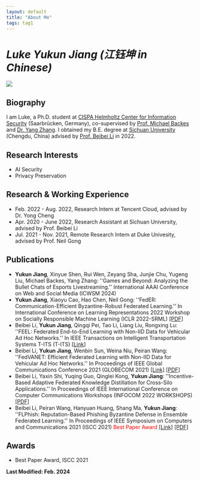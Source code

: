 ```yaml
---
layout: default
title: "About Me"
tags: tag1 
---
```



# *Luke Yukun Jiang (江钰坤 in Chinese)*

<!-- ![](https://s3.bmp.ovh/imgs/2022/03/5a99ff101bb299f1.jpeg) -->
<!-- ![](http://ashbringer0926.github.io/me/Yukun_2022.jpeg) -->
![](http://ashbringer0926.github.io/me/Luke_2022_Iceland_Resized.jpeg)


## Biography

I am Luke, a Ph.D. student at [CISPA Helmholtz Center for Information Security](https://cispa.de) (Saarbrücken, Germany), co-supervised by [Prof. Michael Backes](https://cispa.saarland/director/) and [Dr. Yang Zhang](https://yangzhangalmo.github.io/). I obtained my B.E. degree at [Sichuan University](https://www.scu.edu.cn/) (Chengdu, China) advised by [Prof. Beibei Li](https://li-beibei.github.io/) in 2022.

## Research Interests

* AI Security
* Privacy Preservation

## Research \& Working Experience

* Feb. 2022 - Aug. 2022, Research Intern at Tencent Cloud, advised by Dr. Yong Cheng
* Apr. 2020 - June 2022, Research Assistant at Sichuan University, advised by Prof. Beibei Li
* Jul. 2021 - Nov. 2021, Remote Research Intern at Duke Univesity, advised by Prof. Neil Gong 

## Publications

* **Yukun Jiang**, Xinyue Shen, Rui Wen, Zeyang Sha, Junjie Chu, Yugeng Liu, Michael Backes, Yang Zhang: ''Games and Beyond: Analyzing the Bullet Chats of Esports Livestreaming.'' International AAAI Conference on Web and Social Media (ICWSM 2024)
* **Yukun Jiang**, Xiaoyu Cao, Hao Chen, Neil Gong: ''FedER: Communication-Efficient Byzantine-Robust Federated Learning.'' In International Conference on Learning Representations 2022 Workshop on Socially Responsible Machine Learning (ICLR 2022-SRML) [\[PDF\]](http://ashbringer0926.github.io/Publications/FedER.pdf) 
* Beibei Li, **Yukun Jiang**, Qingqi Pei, Tao Li, Liang Liu, Rongxing Lu: ''FEEL: Federated End-to-End Learning with Non-IID Data for Vehicular Ad Hoc Networks.'' In IEEE Transactions on Intelligent Transportation Systems T-ITS (T-ITS) [\[Link\]](https://ieeexplore.ieee.org/document/9831009) 
* Beibei Li, **Yukun Jiang**, Wenbin Sun, Weina Niu, Peiran Wang: ''FedVANET: Efficient Federated Learning with Non-IID Data for Vehicular Ad Hoc Networks.'' In Proceedings of IEEE Global Communications Conference 2021 (GLOBECOM 2021) [\[Link\]](https://ieeexplore.ieee.org/document/9685068) [\[PDF\]](http://ashbringer0926.github.io/Publications/FedVANET.pdf)
* Beibei Li, Yaxin Shi, Yuqing Guo, Qinglei Kong, **Yukun Jiang**: ''Incentive-Based Adaptive Federated Knowledge Distillation for Cross-Silo Applications.'' In Proceedings of IEEE International Conference on Computer Communications Workshops (INFOCOM 2022 WORKSHOPS) [\[PDF\]](http://ashbringer0926.github.io/Publications/Incentive_and_Knowledge_Distillation_Based_FL.pdf)
* Beibei Li, Peiran Wang, Hanyuan Huang, Shang Ma, **Yukun Jiang**: ''FLPhish: Reputation-Based Phishing Byzantine Defense in Ensemble Federated Learning.'' In Proceedings of IEEE Symposium on Computers and Communications 2021 (ISCC 2021) <font color=red>Best Paper Award</font> [\[Link\]](https://ieeexplore.ieee.org/abstract/document/9631506) [\[PDF\]](http://ashbringer0926.github.io/Publications/FLPhish.pdf)

## Awards

* Best Paper Award, ISCC 2021

**Last Modified: Feb. 2024**


